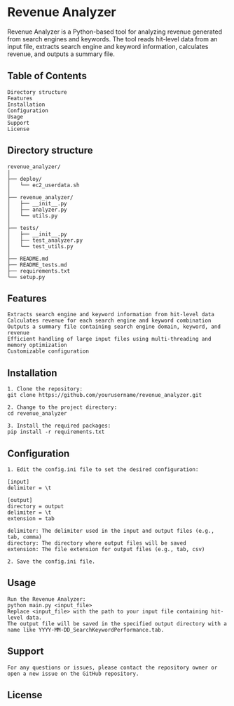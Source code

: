 # Revenue Analyzer

Revenue Analyzer is a Python-based tool for analyzing revenue generated from search engines and keywords. The tool reads hit-level data from an input file, extracts search engine and keyword information, calculates revenue, and outputs a summary file.

## Table of Contents

	Directory structure
	Features
	Installation
	Configuration
	Usage
	Support
	License

## Directory structure

	revenue_analyzer/
	│
	├── deploy/
	│   └── ec2_userdata.sh
	│
	├── revenue_analyzer/
	│   ├── __init__.py
	│   ├── analyzer.py
	│   └── utils.py
	│
	├── tests/
	│   ├── __init__.py
	│   ├── test_analyzer.py
	│   └── test_utils.py
	│
	├── README.md
	├── README_tests.md
	├── requirements.txt
	└── setup.py


## Features

	Extracts search engine and keyword information from hit-level data
	Calculates revenue for each search engine and keyword combination
	Outputs a summary file containing search engine domain, keyword, and revenue
	Efficient handling of large input files using multi-threading and memory optimization
	Customizable configuration

## Installation

	1. Clone the repository:
	git clone https://github.com/yourusername/revenue_analyzer.git

	2. Change to the project directory:
	cd revenue_analyzer

	3. Install the required packages:
	pip install -r requirements.txt

## Configuration

	1. Edit the config.ini file to set the desired configuration:

	[input]
	delimiter = \t

	[output]
	directory = output
	delimiter = \t
	extension = tab

	delimiter: The delimiter used in the input and output files (e.g., tab, comma)
	directory: The directory where output files will be saved
	extension: The file extension for output files (e.g., tab, csv)

	2. Save the config.ini file.

## Usage

	Run the Revenue Analyzer:
	python main.py <input_file>
	Replace <input_file> with the path to your input file containing hit-level data.
	The output file will be saved in the specified output directory with a name like YYYY-MM-DD_SearchKeywordPerformance.tab.

## Support

	For any questions or issues, please contact the repository owner or open a new issue on the GitHub repository.

## License
